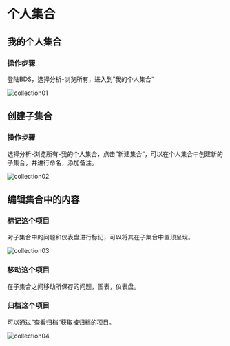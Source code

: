 # 个人集合
## 我的个人集合
### 操作步骤

登陆BDS，选择分析-浏览所有，进入到”我的个人集合“

![collection01](../../../../../image/Blockchain-Data-Service/collection01.png)

## 创建子集合
### 操作步骤

选择分析-浏览所有-我的个人集合，点击”新建集合“，可以在个人集合中创建新的子集合，并进行命名，添加备注。

![collection02](../../../../../image/Blockchain-Data-Service/collection02.png)



## 编辑集合中的内容
### 标记这个项目

对子集合中的问题和仪表盘进行标记，可以将其在子集合中置顶呈现。

![collection03](../../../../../image/Blockchain-Data-Service/collection03.png)

### 移动这个项目

在子集合之间移动所保存的问题，图表，仪表盘。

### 归档这个项目

可以通过”查看归档“获取被归档的项目。

![collection04](../../../../../image/Blockchain-Data-Service/collection04.png)